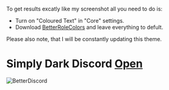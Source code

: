 To get results excatly like my screenshot all you need to do is:
- Turn on "Coloured Text" in "Core" settings.
- Download [BetterRoleColors](https://github.com/rauenzi/BetterDiscordAddons/tree/master/Plugins/BetterRoleColors) and leave everything to defult.

Please also note, that I will be constantly updating this theme.

# Simply Dark Discord [Open](https://gibbu.github.io/BetterDiscord-Themes/SimplyDarkDiscord/)
![BetterDiscord](https://i.imgur.com/ecyCfGc.jpg)
